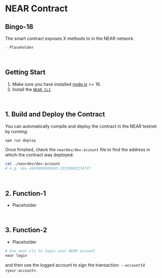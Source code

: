 # NEAR Contract

## Bingo-18

The smart contract exposes X methods to in the NEAR network.

```ts
- Placeholder
```

<br />

## Getting Start

1. Make sure you have installed [node.js](https://nodejs.org/en/download/package-manager/) >= 16.
2. Install the [`NEAR CLI`](https://github.com/near/near-cli#setup)

<br />

## 1. Build and Deploy the Contract
You can automatically compile and deploy the contract in the NEAR testnet by running:

```bash
npm run deploy
```

Once finished, check the `neardev/dev-account` file to find the address in which the contract was deployed:

```bash
cat ./neardev/dev-account
# e.g. dev-1659899566943-21539992274727
```

<br />

## 2. Function-1

- Placeholder

<br />

## 3. Function-2

- Placeholder

```bash
# Use near-cli to login your NEAR account
near login
```

and then use the logged account to sign the transaction: `--accountId <your-account>`.